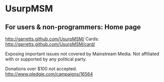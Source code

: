 # UsurpMSM  

## For users & non-programmers: Home page
http://garretts.github.com/UsurpMSM/
Cards:
http://garretts.github.com/UsurpMSM/card/


Exposing important issues not covered by Mainstream Media. Not affiliated with or supported by any 
political party. 

Donations over $100 not accepted.
http://www.pledgie.com/campaigns/16564